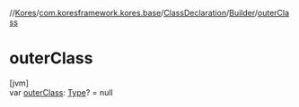 //[Kores](../../../../index.md)/[com.koresframework.kores.base](../../index.md)/[ClassDeclaration](../index.md)/[Builder](index.md)/[outerClass](outer-class.md)

# outerClass

[jvm]\
var [outerClass](outer-class.md): [Type](https://docs.oracle.com/javase/8/docs/api/java/lang/reflect/Type.html)? = null
